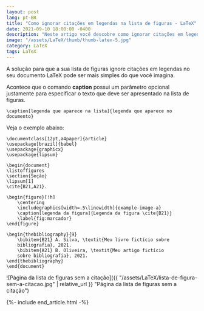 ```yaml
---
layout: post
lang: pt-BR
title: "Como ignorar citações em legendas na lista de figuras - LaTeX"
date: 2021-09-10 18:00:00 -0400
description: "Neste artigo você descobre como ignorar citações em legendas na lista de figuras no LaTeX."
image: "/assets/LaTeX/thumb/thumb-latex-5.jpg"
category: LaTeX
tags: LaTeX
---
```


A solução para que a sua lista de figuras ignore citações em legendas no seu documento LaTeX pode ser mais simples do que você imagina.

Acontece que o comando **caption** possui um parâmetro opcional justamente para especificar o texto que deve ser apresentado na lista de figuras.

```TeX
\caption[legenda que aparece na lista]{legenda que aparece no documento}
```

Veja o exemplo abaixo:

```TeX
\documentclass[12pt,a4paper]{article}
\usepackage[brazil]{babel}
\usepackage{graphicx}
\usepackage{lipsum}

\begin{document}
\listoffigures
\section{Seção}
\lipsum[1]
\cite{B21,A21}.

\begin{figure}[!h]
    \centering
    \includegraphics[width=.5\linewidth]{example-image-a}
    \caption[legenda da figura]{Legenda da figura \cite{B21}}
    \label{fig:marcador}
\end{figure}

\begin{thebibliography}{9}
    \bibitem{B21} A. Silva, \textit{Meu livro fictício sobre
    bibliografia}, 2021.
    \bibitem{A21} B. Oliveira, \textit{Meu artigo fictício
    sobre bibliografia}, 2021.
\end{thebibliography}
\end{document}
```

![Página da lista de figuras sem a citação]({{ "/assets/LaTeX/lista-de-figura-sem-a-citacao.jpg" | relative_url }} "Página da lista de figuras sem a citação")

{%- include end_article.html -%}
